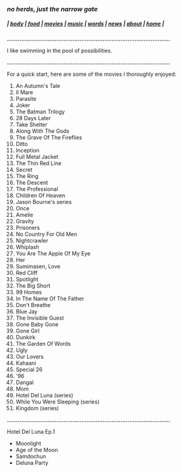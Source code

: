 ### _no herds, just the narrow gate_ 
##### |          [body](https://thenarrowgate.github.io/body)       |       [food](https://thenarrowgate.github.io/food)        |        [movies](https://thenarrowgate.github.io/movies)       |        [music](https://thenarrowgate.github.io/music)        |         [words](https://thenarrowgate.github.io/words)          |       [news](https://thenarrowgate.github.io/news)        |       [about](https://thenarrowgate.github.io/about)         |          [home](https://thenarrowgate.github.io/)          |

**............................................................................................**

I like swimming in the pool of possibilities.

**............................................................................................**

For a quick start, here are some of the movies I thoroughly enjoyed:

1. An Autumn's Tale
2. Il Mare
3. Parasite
4. Joker
5. The Batman Trilogy
6. 28 Days Later
7. Take Shelter
8. Along With The Gods
9. The Grave Of The Fireflies
10. Ditto
11. Inception
12. Full Metal Jacket
13. The Thin Red Line
14. Secret
15. The Ring
16. The Descent
17. The Professional
18. Children Of Heaven
19. Jason Bourne's series
20. Once
21. Amelie
22. Gravity
23. Prisoners
24. No Country For Old Men
25. Nightcrawler
26. Whiplash
27. You Are The Apple Of My Eye
28. Her
29. Sumimasen, Love
30. Red Cliff
31. Spotlight
32. The Big Short
33. 99 Homes
34. In The Name Of The Father
35. Don't Breathe
36. Blue Jay
37. The Invisible Guest
38. Gone Baby Gone
39. Gone Girl
40. Dunkirk
41. The Garden Of Words
42. Ugly
43. Our Lovers
44. Kahaani
45. Special 26
46. '96
47. Dangal
48. Mom
49. Hotel Del Luna (series)
50. While You Were Sleeping (series)
51. Kingdom (series)

**............................................................................................**

Hotel Del Luna Ep.1

- Moonlight
- Age of the Moon
- Samdochun
- Deluna Party


